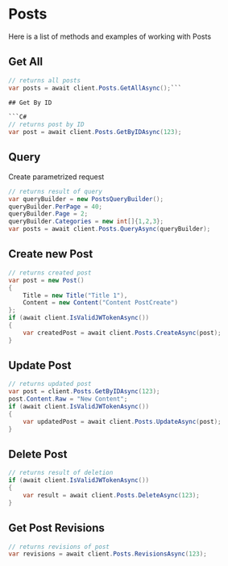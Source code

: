 # Posts

Here is a list of methods and examples of working with Posts

## Get All

```C#
// returns all posts
var posts = await client.Posts.GetAllAsync();```

## Get By ID

```C#
// returns post by ID
var post = await client.Posts.GetByIDAsync(123);
```

## Query
Create parametrized request
```C#
// returns result of query
var queryBuilder = new PostsQueryBuilder();
queryBuilder.PerPage = 40;
queryBuilder.Page = 2;
queryBuilder.Categories = new int[]{1,2,3};
var posts = await client.Posts.QueryAsync(queryBuilder);
```

## Create new Post

```C#
// returns created post
var post = new Post()
{
    Title = new Title("Title 1"),
    Content = new Content("Content PostCreate")
};
if (await client.IsValidJWTokenAsync())
{
    var createdPost = await client.Posts.CreateAsync(post);
}
```

## Update Post

```C#
// returns updated post
var post = client.Posts.GetByIDAsync(123);
post.Content.Raw = "New Content";
if (await client.IsValidJWTokenAsync())
{
    var updatedPost = await client.Posts.UpdateAsync(post);
}
```

## Delete Post

```C#
// returns result of deletion
if (await client.IsValidJWTokenAsync())
{
    var result = await client.Posts.DeleteAsync(123);
}
```

## Get Post Revisions

```C#
// returns revisions of post
var revisions = await client.Posts.RevisionsAsync(123);
```